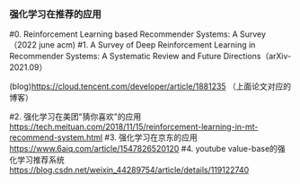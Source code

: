 ### 强化学习在推荐的应用

#0. Reinforcement Learning based Recommender Systems: A Survey （2022 june acm)
#1. A Survey of Deep Reinforcement Learning in Recommender Systems: A Systematic Review and Future Directions（arXiv-2021.09）
  
 (blog)https://cloud.tencent.com/developer/article/1881235   （上面论文对应的博客）
 
#2. 强化学习在美团"猜你喜欢"的应用 https://tech.meituan.com/2018/11/15/reinforcement-learning-in-mt-recommend-system.html
#3. 强化学习在京东的应用 https://www.6aiq.com/article/1547826520120
#4. youtube value-base的强化学习推荐系统 https://blog.csdn.net/weixin_44289754/article/details/119122740

